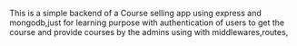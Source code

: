 This is a simple backend of a Course selling app using express and mongodb,just for learning purpose with authentication of users to get the course and provide courses by the admins using with middlewares,routes,

